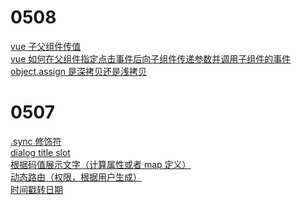 # 0508

[vue 子父组件传值]()  
[vue 如何在父组件指定点击事件后向子组件传递参数并调用子组件的事件]()  
[object.assign 是深拷贝还是浅拷贝]()

# 0507

[.sync 修饰符]()  
[dialog title slot]()  
[根据码值展示文字（计算属性或者 map 定义）]()  
[动态路由（权限，根据用户生成）]()  
[时间戳转日期]()
